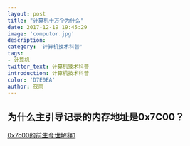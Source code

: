 ```yaml
---
layout: post
title: "计算机十万个为什么"
date: 2017-12-19 19:45:29
image: 'computor.jpg'
description: 
category: '计算机技术科普'
tags:
- 计算机
twitter_text: 计算机技术科普
introduction: 计算机技术科普
color: 'D7E0EA'
author: 夜雨
---
```

## 为什么主引导记录的内存地址是0x7C00？
[0x7c00的前生今世解释1](https://www.glamenv-septzen.net/en/view/6)

